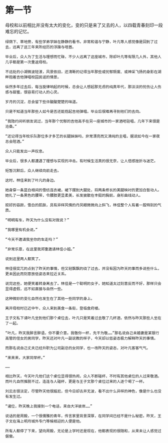 # 第一节

母校和以前相比并没有太大的变化，变的只是来了又去的人，以四载青春刻印一段难忘的记忆。

    绿荫下、草地旁，有些学弟学妹在静静的看书，非常和谐与宁静，叶凡等人感觉像是回到了过去，远离了这三年来所经历的浮躁与喧嚣。

    毕业后，众人为了生活与理想而忙碌，不少人远离了这座城市，除却叶凡等有限几人外，其他人几乎都是第一次重返母校。

    不远处的小湖微波轻漾，风景依旧，还清晰的记得当年那些或忧郁颓废、或神采飞扬的身影在湖畔抱着吉他弹唱校园民谣的情景。

    纵然多年过去后，每当旋律响起的时候，总会让人想起那无虑的纯真年代，那淡淡的忧伤让人伤感与甜蜜，很容易打动人的心灵。

    岁月的沉淀，总会留下些许酸酸楚楚的味道。

    只是不知道当年那些人如今是否还能抱起吉他弹唱，毕业后很难再寻到他们的去向。

    “我隐约间听朋友说过，当年那个忧郁的吉他高手在另一座城市的一家酒吧驻唱，几年下来很是沧桑。”

    “还记得当年校乐队那位多才多艺的长腿妹妹吗，非常漂亮而又清纯的主唱，据说如今在一家夜总会陪酒。”

    众人只能发出一声叹息。

    毕业后，很多人都遭遇了理想与实现的冲击。有时候生活真的很无奈，让人倍感挫折与迷茫。

    短暂沉默后，众人继续向前走去。

    这时，林佳来到了叶凡的身边。

    她身穿一条蓝白相间的雪纺连衣裙，裙下摆到大腿处，将两条修长的美腿映衬的更加白皙动人。她扎了一条黑色的腰带，令腰肢更显柔美，长发披散在丰挺的胸前，身形曲线动人。

    姣好的容颜，雪白的肌肤，具有异样风情的丹凤眼微微向上斜飞，林佳整个人有着一股特别的气质。

    “明明有车，昨天为什么没有对我说？”

    “我哪里有机会说。”

    “今天不邀请我坐你的车走吗？”

    “非常乐意，在这里我郑重邀请林佳小姐。”

    说到这里两人都笑了。

    林佳很突兀的点到了昨天的事情，但又轻飘飘的绕了过去，并没有因为昨天的事而多说些什么，更未因此而刻意放低姿态来拉近关系。

    说完这些，她便笑着转身离去了。林佳是一个聪明的女子，她知道太过刻意反而不好，那样只会显得虚假，远不如直接与自然一些。

    这种微妙的变化自然也发生在了其他一些同学的身上。

    离开母校时已近中午，众人来到美食一条街，登临食府楼。

    王子文私下请叶凡坐到他们那个桌位去，叶凡只是笑着过去敬了几杯酒，依然与昨天那些人坐在了一起。

    “叶凡，昨天我醉言醉语，你不要介意。我敬你一杯，先干为敬……”那名说自己未婚妻是某银行高管的侄女的男同学，昨天还对叶凡一副说教的样子，今天却以低姿态极力解释昨天的事情。

    而那名说自己丈夫已经升职为公司副总的女同学，也一改昨天的姿态，对叶凡客客气气。

    “来来来，大家同举杯。”

    ……

    相比昨天，今天叶凡他们这个桌位显得很热闹，众人不断碰杯，不时有其他桌位的人过来敬酒。而叶凡自然推脱不过，连连与人碰杯，更是与王子文那个桌位过来的人逐个喝了一杯。

    刘云志很淡定，尽管昨天他很尴尬，但今日却古井无波，看不出什么异样的神色，像是什么也没有发生过。

    “诸位，昨天晚上我接到一个电话，来自大洋彼岸……”

    说话的是周毅，一个很儒雅的青年，传言家里背景深厚，在同学间已经不是什么秘密。昨天，王子文在海上明月城外专门等候相迎的人便是他。

    所有人都停了下来，望向周毅，无论是上学时还是现在，他都表现的很随和，从来未让人感觉过倨傲。
